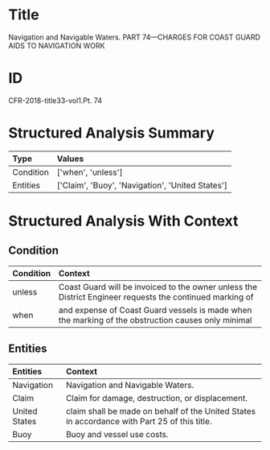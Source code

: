 # Title

 Navigation and Navigable Waters. PART 74—CHARGES FOR COAST GUARD AIDS TO NAVIGATION WORK


# ID

 CFR-2018-title33-vol1.Pt. 74


# Structured Analysis Summary

| Type      | Values                                           |
|:----------|:-------------------------------------------------|
| Condition | ['when', 'unless']                               |
| Entities  | ['Claim', 'Buoy', 'Navigation', 'United States'] |


# Structured Analysis With Context

 


## Condition

| Condition   | Context                                                                                                  |
|:------------|:---------------------------------------------------------------------------------------------------------|
| unless      | Coast Guard will be invoiced to the owner unless the District Engineer requests the continued marking of |
| when        | and expense of Coast Guard vessels is made when the marking of the obstruction causes only minimal       |


## Entities

| Entities      | Context                                                                                       |
|:--------------|:----------------------------------------------------------------------------------------------|
| Navigation    | Navigation  and Navigable Waters.                                                             |
| Claim         | Claim  for damage, destruction, or displacement.                                              |
| United States | claim shall be made on behalf of the United States  in accordance with Part 25 of this title. |
| Buoy          | Buoy  and vessel use costs.                                                                   |


